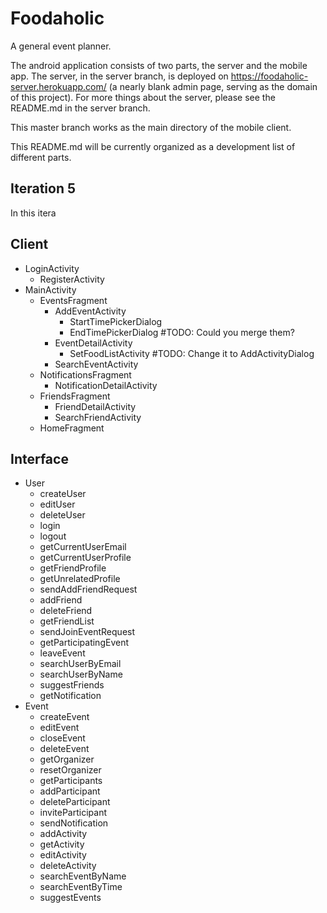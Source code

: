 # Foodaholic

A general event planner.

The android application consists of two parts, the server and the mobile app. The server, in the server branch, is deployed on https://foodaholic-server.herokuapp.com/ (a nearly blank admin page, serving as the domain of this project). For more things about the server, please see the README.md in the server branch.

This master branch works as the main directory of the mobile client.

This README.md will be currently organized as a development list of different parts.

## Iteration 5

In this itera

## Client

- LoginActivity
    - RegisterActivity
- MainActivity
    - EventsFragment
        - AddEventActivity
            - StartTimePickerDialog
            - EndTimePickerDialog #TODO: Could you merge them?
        - EventDetailActivity
            - SetFoodListActivity #TODO: Change it to AddActivityDialog
        - SearchEventActivity
    - NotificationsFragment
        - NotificationDetailActivity
    - FriendsFragment
        - FriendDetailActivity
        - SearchFriendActivity
    - HomeFragment

## Interface

- User
    - createUser
    - editUser
    - deleteUser
    - login
    - logout
    - getCurrentUserEmail
    - getCurrentUserProfile
    - getFriendProfile
    - getUnrelatedProfile
    - sendAddFriendRequest
    - addFriend
    - deleteFriend
    - getFriendList
    - sendJoinEventRequest
    - getParticipatingEvent
    - leaveEvent
    - searchUserByEmail
    - searchUserByName
    - suggestFriends
    - getNotification
- Event
    - createEvent
    - editEvent
    - closeEvent
    - deleteEvent
    - getOrganizer
    - resetOrganizer
    - getParticipants
    - addParticipant
    - deleteParticipant
    - inviteParticipant
    - sendNotification
    - addActivity
    - getActivity
    - editActivity
    - deleteActivity
    - searchEventByName
    - searchEventByTime
    - suggestEvents

